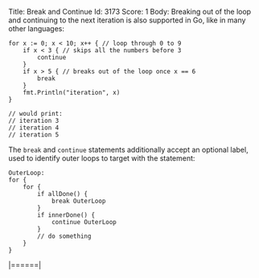 Title: Break and Continue
Id: 3173
Score: 1
Body:
Breaking out of the loop and continuing to the next iteration is also supported in Go, like in many other languages:

    for x := 0; x < 10; x++ { // loop through 0 to 9
        if x < 3 { // skips all the numbers before 3
            continue
        } 
        if x > 5 { // breaks out of the loop once x == 6
            break
        }
        fmt.Println("iteration", x)
    }
    
    // would print:
    // iteration 3
    // iteration 4
    // iteration 5

The `break` and `continue` statements additionally accept an optional label, used to identify outer loops to target with the statement:

    OuterLoop:
    for {
        for {
            if allDone() {
                break OuterLoop
            }
            if innerDone() {
                continue OuterLoop
            }
            // do something
        }
    }


|======|
